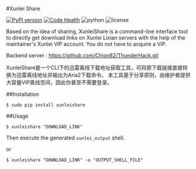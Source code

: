 #Xunlei Share

[![PyPI version](https://badge.fury.io/py/xunleishare.svg)](https://badge.fury.io/py/xunleishare)
[![Code Health](https://landscape.io/github/Chion82/xunlei_share/master/landscape.svg?style=flat)](https://landscape.io/github/Chion82/xunlei_share/master)
![python](https://img.shields.io/badge/python-2.7-green.svg)
![license](https://img.shields.io/badge/license-MIT-brightgreen.svg)

Based on the idea of sharing, XunleiShare is a command-line interface tool to directly get download links on Xunlei Lixian servers with the help of the maintainer's Xunlei VIP account. You do not have to acquire a VIP.

Backend server : https://github.com/Chion82/ThunderHack.git

XunleiShare是一个CLI下的迅雷离线下载地址获取工具，可将原下载链接直接转换为迅雷离线地址并输出为Aria2下载命令。 本工具基于分享原则，由维护者提供大容量VIP离线空间，因此你甚至不需要登录。

##Installation

```
$ sudo pip install xunleishare
```

##Usage

```
$ xunleishare "DOWNLOAD_LINK"
```
Then execute the generated ```xunlei_output``` shell.

or

```
$ xunleishare "DOWNLOAD_LINK" -o "OUTPUT_SHELL_FILE"
```
